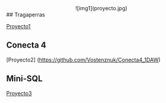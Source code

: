 <div style="text-align:center";>
![img1](proyecto.jpg)
</div>
## Tragaperras

[Proyecto1](https://github.com/Vostenznuk/Tragaperras_1DAW)

## Conecta 4

[Proyecto2] (https://github.com/Vostenznuk/Conecta4_1DAW)

## Mini-SQL

[Proyecto3](https://github.com/Vostenznuk/Aplicacion_BDD_1DAW)

